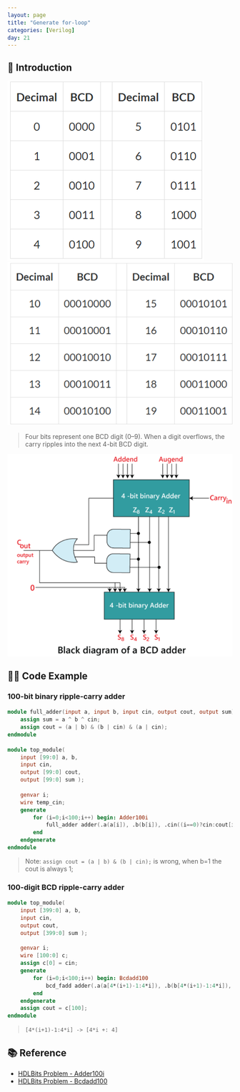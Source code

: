 ```yaml
---
layout: page
title: "Generate for-loop"
categories: [Verilog]
day: 21
---
```


## 📌 Introduction

![alt text](../assets/day21/Decimal_BCD_1.png) ![alt text](../assets/day21/Decimal_BCD_2.png)
> Four bits represent one BCD digit (0–9). When a digit overflows, the carry ripples into the next 4-bit BCD digit.

![alt text](../assets/day21/BCD_adder.png)

## 🧑‍💻 Code Example

### 100-bit binary ripple-carry adder
```verilog
module full_adder(input a, input b, input cin, output cout, output sum);
    assign sum = a ^ b ^ cin;
    assign cout = (a | b) & (b | cin) & (a | cin);
endmodule

module top_module( 
    input [99:0] a, b,
    input cin,
    output [99:0] cout,
    output [99:0] sum );
    
    genvar i;
    wire temp_cin;
    generate
        for (i=0;i<100;i++) begin: Adder100i
            full_adder adder(.a(a[i]), .b(b[i]), .cin((i==0)?cin:cout[i-1]), .cout(cout[i]), .sum(sum[i]));
        end
    endgenerate
endmodule
```
> Note: ```assign cout = (a | b) & (b | cin);``` is wrong, when b=1 the cout is always 1;

### 100-digit BCD ripple-carry adder
```verilog
module top_module( 
    input [399:0] a, b,
    input cin,
    output cout,
    output [399:0] sum );
	
    genvar i;
    wire [100:0] c;
    assign c[0] = cin;
    generate 
        for (i=0;i<100;i++) begin: Bcdadd100
            bcd_fadd adder(.a(a[4*(i+1)-1:4*i]), .b(b[4*(i+1)-1:4*i]), .cin(c[i]), .cout(c[i+1]), .sum(sum[4*(i+1)-1:4*i]));
        end
    endgenerate
    assign cout = c[100];
endmodule
```
> ```[4*(i+1)-1:4*i] -> [4*i +: 4]```


## 📚 Reference
* [HDLBits Problem - Adder100i](https://hdlbits.01xz.net/wiki/Adder100i)
* [HDLBits Problem - Bcdadd100](https://hdlbits.01xz.net/wiki/Bcdadd100)

